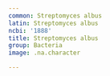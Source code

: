 ```yaml
---
common: Streptomyces albus
latin: Streptomyces albus
ncbi: '1888'
title: Streptomyces albus
group: Bacteria
image: .na.character

---
```

